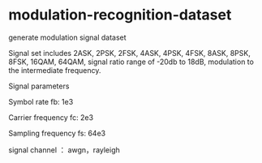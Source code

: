 # modulation-recognition-dataset
generate modulation signal dataset

Signal set includes 2ASK, 2PSK, 2FSK, 4ASK, 4PSK, 4FSK, 8ASK, 8PSK, 8FSK, 16QAM, 64QAM, signal ratio range of -20db to 18dB, modulation to the intermediate frequency.

Signal parameters

Symbol rate fb: 1e3

Carrier frequency fc: 2e3

Sampling frequency fs: 64e3

signal channel ： awgn，rayleigh
